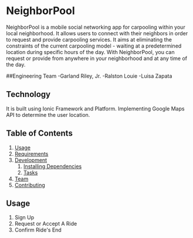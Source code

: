 NeighborPool
=====================

NeighborPool is a mobile social networking app for carpooling within your local neighborhood. It allows users to connect with their neighbors in order to request and provide carpooling services. It aims at eliminating the constraints of the current carpooling model - waiting at a predetermined location during specific hours of the day. With NeighborPool, you can request or provide from anywhere in your neighborhood and at any time of the day.

##Engineering Team
  -Garland Riley, Jr.
  -Ralston Louie
  -Luisa Zapata

## Technology
It is built using Ionic Framework and Platform. Implementing Google Maps API to determine the user location.

## Table of Contents

1. [Usage](#Usage)
1. [Requirements](#requirements)
1. [Development](#development)
    1. [Installing Dependencies](#installing-dependencies)
    1. [Tasks](#tasks)
1. [Team](#team)
1. [Contributing](#contributing)

## Usage
1. Sign Up
2. Request or Accept A Ride
3. Confirm Ride's End

